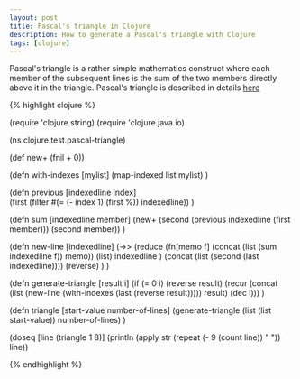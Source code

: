 ```yaml
---
layout: post
title: Pascal's triangle in Clojure
description: How to generate a Pascal's triangle with Clojure
tags: [clojure]
---
```


Pascal's triangle is a rather simple mathematics construct where each member of the subsequent lines is the sum of the two members directly above it in the triangle. Pascal's triangle is described in details [here](http://en.wikipedia.org/wiki/Pascal%27s_triangle)

{% highlight clojure %}

(require 'clojure.string)
(require 'clojure.java.io)

(ns clojure.test.pascal-triangle)


(def new+ (fnil + 0))

(defn with-indexes
  [mylist]
  (map-indexed list mylist)
)

(defn previous
  [indexedline index]  
  (first (filter #(= (- index 1) (first %)) indexedline))
)

(defn sum
  [indexedline member]
  (new+ (second (previous indexedline (first member))) (second member))
)   

(defn new-line
  [indexedline]
  (->>
    (reduce
      (fn[memo f] (concat (list (sum indexedline f)) memo)) (list) indexedline
    )
    (concat (list (second (last indexedline))))
    (reverse)
  )
)

(defn generate-triangle
  [result i]
  (if (= 0 i)
    (reverse result)
    (recur (concat (list (new-line (with-indexes (last (reverse result))))) result) (dec i)))
)
    
(defn triangle
  [start-value number-of-lines]
  (generate-triangle (list (list start-value)) number-of-lines) 
)

(doseq [line (triangle 1 8)] (println (apply str (repeat (- 9 (count line)) " ")) line))

{% endhighlight %}



